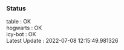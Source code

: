 ### Status


table : OK  
hogwarts : OK  
icy-bot : OK  
Latest Update : 2022-07-08 12:15:49.981326
